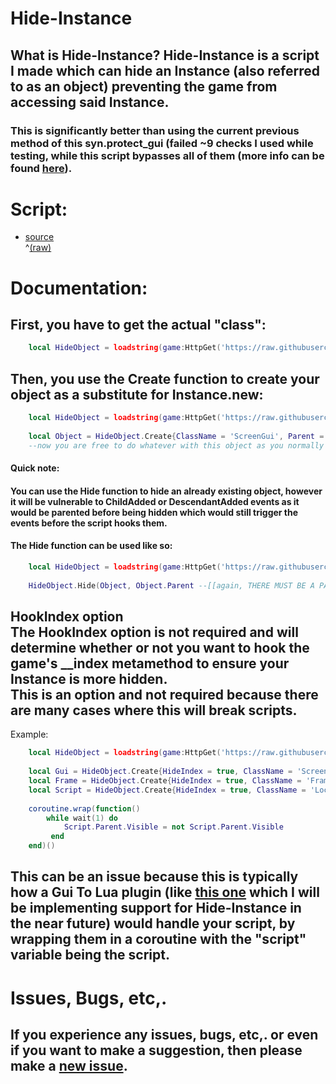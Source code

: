 # Hide-Instance
## What is Hide-Instance? Hide-Instance is a script I made which can hide an Instance (also referred to as an object) preventing the game from accessing said Instance.
### This is significantly better than using the current previous method of this syn.protect_gui (failed ~9 checks I used while testing, while this script bypasses all of them (more info can be found [here](/CHECKSINFO.md)).

# Script:
- [source](/script/HideObject.lua)<br>^[\(raw\)](https://raw.githubusercontent.com/TechHog8984/Hide-Instance/main/script/HideObject.lua)

<!--
# !!Warning!! This script makes an object return nil when indexed!!!!
## What does this mean?<br>This means that if you are using this on a script's parent, then script.Parent will return nil even if the parent is a real object.
## How can I get around this?<br>You can get around this by using my [Gui To Lua plugin](https://github.com/TechHog8984/roblox-studio/tree/main/plugins/GuiToLuaV3) (NOT YET WORKING) if you are you working with a GUI.
-->

# Documentation:


## First, you have to get the actual "class":
```lua
    local HideObject = loadstring(game:HttpGet('https://raw.githubusercontent.com/TechHog8984/Hide-Instance/main/script/HideObject.lua'))()
```

## Then, you use the Create function to create your object as a substitute for Instance.new:
```lua
    local HideObject = loadstring(game:HttpGet('https://raw.githubusercontent.com/TechHog8984/Hide-Instance/main/script/HideObject.lua'))()
    
    local Object = HideObject.Create{ClassName = 'ScreenGui', Parent = workspace--[[THERE MUST BE A PARENT!!!!]], OtherNormalProperties = 'Go Here'}
    --now you are free to do whatever with this object as you normally would
```

#### Quick note:
#### You can use the Hide function to hide an already existing object, however it will be vulnerable to ChildAdded or DescendantAdded events as it would be parented before being hidden which would still trigger the events before the script hooks them.

#### The Hide function can be used like so:
```lua
    local HideObject = loadstring(game:HttpGet('https://raw.githubusercontent.com/TechHog8984/Hide-Instance/main/script/HideObject.lua'))()
    
    HideObject.Hide(Object, Object.Parent --[[again, THERE MUST BE A PARENT!!!!]])
```

## HookIndex option<br>The HookIndex option is not required and will determine whether or not you want to hook the game's __index metamethod to ensure your Instance is more hidden.<br>This is an option and not required because there are many cases where this will break scripts.
Example:
```lua
    local HideObject = loadstring(game:HttpGet('https://raw.githubusercontent.com/TechHog8984/Hide-Instance/main/script/HideObject.lua'))()
    
    local Gui = HideObject.Create{HideIndex = true, ClassName = 'ScreenGui', Parent = workspace}
    local Frame = HideObject.Create{HideIndex = true, ClassName = 'Frame', Parent = Gui}
    local Script = HideObject.Create{HideIndex = true, ClassName = 'LocalScript', Parent = Frame}
    
    coroutine.wrap(function()
        while wait(1) do
            Script.Parent.Visible = not Script.Parent.Visible
         end
    end)()
```
## This can be an issue because this is typically how a Gui To Lua plugin (like [this one](https://github.com/TechHog8984/roblox-studio/tree/main/plugins/GuiToLuaV3) which I will be implementing support for Hide-Instance in the near future) would handle your script, by wrapping them in a coroutine with the "script" variable being the script.

# Issues, Bugs, etc,.
## If you experience any issues, bugs, etc,. or even if you want to make a suggestion, then please make a [new issue](https://github.com/TechHog8984/Hide-Instance/issues/new).
